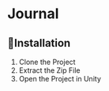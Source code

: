 # Journal

## 📂Installation
1. Clone the Project
2. Extract the Zip File
3.  Open the Project in Unity

